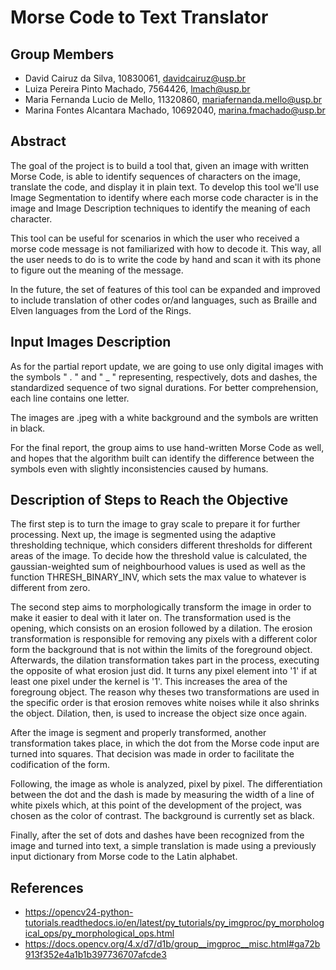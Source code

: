 # Morse Code to Text Translator

## Group Members

- David Cairuz da Silva, 10830061, davidcairuz@usp.br
- Luiza Pereira Pinto Machado, 7564426, lmach@usp.br
- Maria Fernanda Lucio de Mello, 11320860, mariafernanda.mello@usp.br
- Marina Fontes Alcantara Machado, 10692040, marina.fmachado@usp.br

## Abstract

The goal of the project is to build a tool that, given an image with written Morse Code, is able to identify sequences of characters on the image, translate the code, and display it in plain text. To develop this tool we'll use Image Segmentation to identify where each morse code character is in the image and Image Description techniques to identify the meaning of each character.

This tool can be useful for scenarios in which the user who received a morse code message is not familiarized with how to decode it. This way, all the user needs to do is to write the code by hand and scan it with its phone to figure out the meaning of the message.

In the future, the set of features of this tool can be expanded and improved to include translation of other codes or/and languages, such as Braille and Elven languages from the Lord of the Rings.

## Input Images Description

As for the partial report update, we are going to use only digital images with the symbols " . " and " _ " representing, respectively, dots and dashes, the standardized sequence of two signal durations. For better comprehension, each line contains one letter. 

The images are .jpeg with a white background and the symbols are written in black.

For the final report, the group aims to use hand-written Morse Code as well, and hopes that the algorithm built can identify the difference between the symbols even with slightly inconsistencies caused by humans. 

## Description of Steps to Reach the Objective

The first step is to turn the image to gray scale to prepare it for further processing. Next up, the image is segmented using the adaptive thresholding technique, which considers different thresholds for different areas of the image. To decide how the threshold value is calculated, the gaussian-weighted sum of neighbourhood values is used as well as the function THRESH_BINARY_INV, which sets the max value to whatever is different from zero.

The second step aims to morphologically transform the image in order to make it easier to deal with it later on. The transformation used is the opening, which consists on an erosion followed by a dilation. The erosion transformation is responsible for removing any pixels with a different color form the background that is not within the limits of the foreground object. Afterwards, the dilation transformation takes part in the process, executing the opposite of what erosion just did. It turns any pixel element into '1' if at least one pixel under the kernel is '1'. This increases the area of the foregroung object. The reason why theses two transformations are used in the specific order is that erosion removes white noises while it also shrinks the object. Dilation, then, is used to increase the object size once again.

After the image is segment and properly transformed, another transformation takes place, in which the dot from the Morse code input are turned into squares. That decision was made in order to facilitate the codification of the form.

Following, the image as whole is analyzed, pixel by pixel. The differentiation between the dot and the dash is made by measuring the width of a line of white pixels which, at this point of the development of the project, was chosen as the color of contrast. The background is currently set as black.

Finally, after the set of dots and dashes have been recognized from the image and turned into text, a simple translation is made using a previously input dictionary from Morse code to the Latin alphabet.

## References
* https://opencv24-python-tutorials.readthedocs.io/en/latest/py_tutorials/py_imgproc/py_morphological_ops/py_morphological_ops.html
* https://docs.opencv.org/4.x/d7/d1b/group__imgproc__misc.html#ga72b913f352e4a1b1b397736707afcde3
